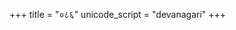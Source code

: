 +++
title = "०८६"
unicode_script = "devanagari"
+++

<div class="js_include" url="../../../../lokAntaram/Rk/086_vRShAkapiH/"  newLevelForH1="2" includeTitle="false"> </div>  

